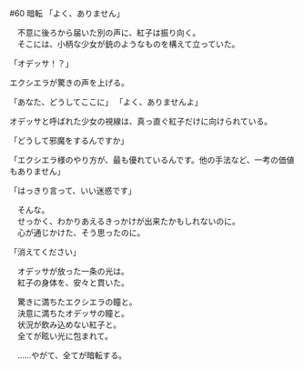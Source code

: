 #60 暗転
「よく、ありません」

　不意に後ろから届いた別の声に、紅子は振り向く。  
　そこには、小柄な少女が銃のようなものを構えて立っていた。

「オデッサ！？」

エクシエラが驚きの声を上げる。

「あなた、どうしてここに」
「よく、ありませんよ」

オデッサと呼ばれた少女の視線は、真っ直ぐ紅子だけに向けられている。

「どうして邪魔をするんですか」

「エクシエラ様のやり方が、最も優れているんです。他の手法など、一考の価値もありません」

「はっきり言って、いい迷惑です」

　そんな。  
　せっかく、わかりあえるきっかけが出来たかもしれないのに。  
　心が通じかけた、そう思ったのに。

「消えてください」

　オデッサが放った一条の光は。  
　紅子の身体を、安々と貫いた。

　驚きに満ちたエクシエラの瞳と。  
　決意に満ちたオデッサの瞳と。  
　状況が飲み込めない紅子と。  
　全てが眩い光に包まれて。

　……やがて、全てが暗転する。
